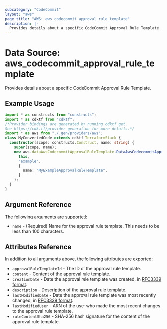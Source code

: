 ```yaml
---
subcategory: "CodeCommit"
layout: "aws"
page_title: "AWS: aws_codecommit_approval_rule_template"
description: |-
  Provides details about a specific CodeCommit Approval Rule Template.
---
```


# Data Source: aws_codecommit_approval_rule_template

Provides details about a specific CodeCommit Approval Rule Template.

## Example Usage

```typescript
import * as constructs from "constructs";
import * as cdktf from "cdktf";
/*Provider bindings are generated by running cdktf get.
See https://cdk.tf/provider-generation for more details.*/
import * as aws from "./.gen/providers/aws";
class MyConvertedCode extends cdktf.TerraformStack {
  constructor(scope: constructs.Construct, name: string) {
    super(scope, name);
    new aws.dataAwsCodecommitApprovalRuleTemplate.DataAwsCodecommitApprovalRuleTemplate(
      this,
      "example",
      {
        name: "MyExampleApprovalRuleTemplate",
      }
    );
  }
}

```

## Argument Reference

The following arguments are supported:

* `name` - (Required) Name for the approval rule template. This needs to be less than 100 characters.

## Attributes Reference

In addition to all arguments above, the following attributes are exported:

* `approvalRuleTemplateId` - The ID of the approval rule template.
* `content` - Content of the approval rule template.
* `creationDate` - Date the approval rule template was created, in [RFC3339 format](https://tools.ietf.org/html/rfc3339#section-5.8).
* `description` - Description of the approval rule template.
* `lastModifiedDate` - Date the approval rule template was most recently changed, in [RFC3339 format](https://tools.ietf.org/html/rfc3339#section-5.8).
* `lastModifiedUser` - ARN of the user who made the most recent changes to the approval rule template.
* `ruleContentSha256` - SHA-256 hash signature for the content of the approval rule template.

<!-- cache-key: cdktf-0.17.0-pre.15 input-a19b4ab43307f9778c2083f0c541498a189e1242348969b5a8f0f72123f14e60 -->